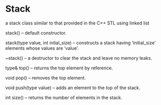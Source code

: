# Stack
a stack class similar to that provided in the C++ STL using linked list

stack() – default constructor.

 stack(type value, int intial_size) – constructs a stack having ‘initial_size’ elements whose values are ‘value’.
 
 ~stack() – a destructor to clear the stack and leave no memory leaks. 
 
 type& top() – returns the top element by reference. 
 
 void pop() – removes the top element. 
 
 void push(type value) – adds an element to the top of the stack. 
 
 int size() – returns the number of elements in the stack. 
 
